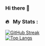 ### Hi there 👋

<!--
**DiametrFQ/DiametrFQ** is a ✨ _special_ ✨ repository because its `README.md` (this file) appears on your GitHub profile.

Here are some ideas to get you started:

- 🔭 I’m currently working on ...
- 🌱 I’m currently learning ...
- 👯 I’m looking to collaborate on ...
- 🤔 I’m looking for help with ...
- 💬 Ask me about ...
- 📫 How to reach me: ...
- 😄 Pronouns: ...
- ⚡ Fun fact: ...
-->

### 🔥 &nbsp; My Stats :
[![GitHub Streak](https://streak-stats.demolab.com?user=DiametrFQ&theme=github-dark-blue&border_radius=6&type=png)](https://git.io/streak-stats)<br>
[![Top Langs](https://github-readme-stats.vercel.app/api/top-langs/?username=DiametrFQ&layout=compact&theme=vision-friendly-dark)](https://github.com/anuraghazra/github-readme-stats)

